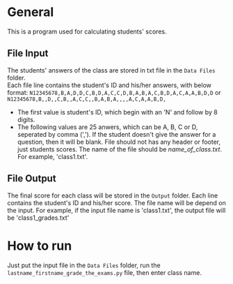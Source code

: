 # General
This is a program used for calculating students' scores.

## File Input
The students' answers of the class are stored in txt file in the `Data Files` folder.  
Each file line contains the student's ID and his/her answers, with below format:
`N12345678,B,A,D,D,C,B,D,A,C,C,D,B,A,B,A,C,B,D,A,C,A,A,B,D,D`
or
`N12345678,B,,D,,C,B,,A,C,C,,B,A,B,A,,,,A,C,A,A,B,D,`
- The first value is student's ID, which begin with an 'N' and follow by 8 digits.
- The following values are 25 anwers, which can be A, B, C or D, seperated by comma (','). If the student doesn't give the answer for a question, then it will be blank. 
File should not has any header or footer, just students scores.
The name of the file should be _name_of_class.txt_. For example, 'class1.txt'.
## File Output
The final score for each class will be stored in the `Output` folder.
Each line contains the student's ID and his/her score.
The file name will be depend on the input. For example, if the input file name is 'class1.txt', the output file will be 'class1_grades.txt'

# How to run
Just put the input file in the `Data Files` folder, run the `lastname_firstname_grade_the_exams.py` file, then enter class name.
